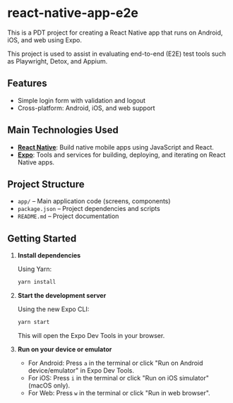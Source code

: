 # react-native-app-e2e

This is a PDT project for creating a React Native app that runs on Android, iOS, and web using Expo.

This project is used to assist in evaluating end-to-end (E2E) test tools such as Playwright, Detox, and Appium.

## Features

- Simple login form with validation and logout
- Cross-platform: Android, iOS, and web support

## Main Technologies Used

- **[React Native](https://reactnative.dev/)**: Build native mobile apps using JavaScript and React.
- **[Expo](https://expo.dev/)**: Tools and services for building, deploying, and iterating on React Native apps.

## Project Structure

- `app/` – Main application code (screens, components)
- `package.json` – Project dependencies and scripts
- `README.md` – Project documentation

## Getting Started

1. **Install dependencies**

   Using Yarn:
   ```sh
   yarn install
   ```

2. **Start the development server**

   Using the new Expo CLI:
   ```sh
   yarn start
   ```
   This will open the Expo Dev Tools in your browser.

3. **Run on your device or emulator**
   - For Android: Press `a` in the terminal or click "Run on Android device/emulator" in Expo Dev Tools.
   - For iOS: Press `i` in the terminal or click "Run on iOS simulator" (macOS only).
   - For Web: Press `w` in the terminal or click "Run in web browser".